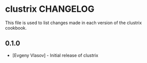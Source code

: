 clustrix CHANGELOG
==============

This file is used to list changes made in each version of the clustrix cookbook.

0.1.0
-----
- [Evgeny Vlasov] - Initial release of clustrix
